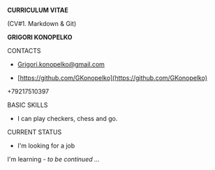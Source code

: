 **CURRICULUM VITAE**

(CV#1. Markdown & Git)

**GRIGORI KONOPELKO**

CONTACTS

- [Grigori.konopelko@gmail.com](mailto:Grigori.konopelko@gmail.com)

- [https://github.com/GKonopelko](https://github.com/GKonopelko)

+79217510397

BASIC SKILLS

- I can play checkers, chess and go.

CURRENT STATUS

- I'm looking for a job


I'm learning _- to be continued …_
